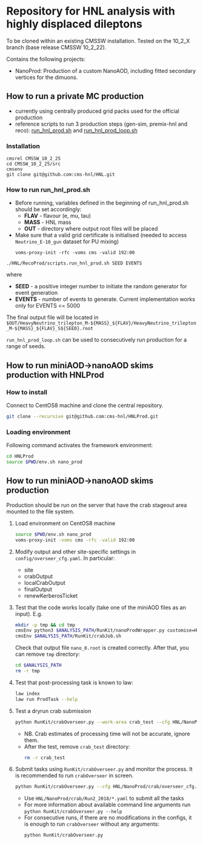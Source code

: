 # Repository for HNL analysis with highly displaced dileptons

To be cloned within an existing CMSSW installation. Tested on the 10_2_X branch (base release CMSSW 10_2_22).

Contains the following projects:
* NanoProd: Production of a custom NanoAOD, including fitted secondary vertices for the dimuons.

## How to run a private MC production

- currently using centrally produced grid packs used for the official production
- reference scripts to run 3 production steps (gen-sim, premix-hnl and reco): [run_hnl_prod.sh](https://github.com/cms-hnl/HNL/blob/master/RecoProd/scripts/run_hnl_prod.sh) and [run_hnl_prod_loop.sh](https://github.com/cms-hnl/HNL/blob/master/RecoProd/scripts/run_hnl_prod_loop.sh)

### Installation
```shell
cmsrel CMSSW_10_2_25
cd CMSSW_10_2_25/src
cmsenv
git clone git@github.com:cms-hnl/HNL.git
```

### How to run run_hnl_prod.sh
- Before running, variables defined in the beginning of run_hnl_prod.sh should be set accordingly:
  - __FLAV__ - flavour (e, mu, tau)
  - __MASS__ - HNL mass
  - __OUT__ - directory where output root files will be placed
- Make sure that a valid grid certificate is initialised (needed to access `Neutrino_E-10_gun` dataset for PU mixing)
  ```shell
  voms-proxy-init -rfc -voms cms -valid 192:00
  ```

```shell
./HNL/RecoProd/scripts.run_hnl_prod.sh SEED EVENTS
```
where
- __SEED__ - a positive integer number to initiate the random generator for event generation
- __EVENTS__ - number of events to generate. Current implementation works only for EVENTS <= 5000

The final output file will be located in `$OUT/HeavyNeutrino_trilepton_M-${MASS}_${FLAV}/HeavyNeutrino_trilepton_M-${MASS}_${FLAV}_S${SEED}.root`

`run_hnl_prod_loop.sh` can be used to consecutively run production for a range of seeds.

## How to run miniAOD->nanoAOD skims production with HNLProd

### How to install
Connect to CentOS8 machine and clone the central repository.
```sh
git clone --recursive git@github.com:cms-hnl/HNLProd.git
```

### Loading environment
Following command activates the framework environment:
```sh
cd HNLProd
source $PWD/env.sh nano_prod
```
## How to run miniAOD->nanoAOD skims production

Production should be run on the server that have the crab stageout area mounted to the file system.
1. Load environment on CentOS8 machine
   ```sh
   source $PWD/env.sh nano_prod
   voms-proxy-init -voms cms -rfc -valid 192:00
   ```

1. Modify output and other site-specific settings in `config/overseer_cfg.yaml`. In particular:
   - site
   - crabOutput
   - localCrabOutput
   - finalOutput
   - renewKerberosTicket

1. Test that the code works locally (take one of the miniAOD files as an input). E.g.
   ```sh
   mkdir -p tmp && cd tmp
   cmsEnv python3 $ANALYSIS_PATH/RunKit/nanoProdWrapper.py customise=HNL/NanoProd/DiMuon_cff.nanoAOD_customizeDisplacedDiMuon maxEvents=2000 sampleType=data storeFailed=True era=Run2_2018 inputFiles=file:/eos/cms/store/group/phys_tau/kandroso/miniAOD_UL18/SingleMuon.root skimCfg=$ANALYSIS_PATH/HNL/NanoProd/config/skim_mu.yaml writePSet=True skimSetup=skim skimSetupFailed=skim_failed createTar=False
   cmsEnv $ANALYSIS_PATH/RunKit/crabJob.sh
   ```
   Check that output file `nano_0.root` is created correctly. After that, you can remove `tmp` directory:
   ```sh
   cd $ANALYSIS_PATH
   rm -r tmp
   ```
1. Test that post-processing task is known to law:
   ```sh
   law index
   law run ProdTask --help
   ```

1. Test a dryrun crab submission
   ```sh
   python RunKit/crabOverseer.py --work-area crab_test --cfg HNL/NanoProd/crab/overseer_cfg.yaml --no-loop HNL/NanoProd/crab/crab_test.yaml
   ```
   - NB. Crab estimates of processing time will not be accurate, ignore them.
   - After the test, remove `crab_test` directory:
     ```sh
     rm -r crab_test
     ```

1. Submit tasks using `RunKit/crabOverseer.py` and monitor the process.
   It is recommended to run `crabOverseer` in screen.
   ```sh
   python RunKit/crabOverseer.py --cfg HNL/NanoProd/crab/overseer_cfg.yaml HNL/NanoProd/crab/Run2_2018/FILE1.yaml HNL/NanoProd/crab/Run2_2018/FILE2.yaml ...
   ```
   - Use `HNL/NanoProd/crab/Run2_2018/*.yaml` to submit all the tasks
   - For more information about available command line arguments run `python RunKit/crabOverseer.py --help`
   - For consecutive runs, if there are no modifications in the configs, it is enough to run `crabOverseer` without any arguments:
     ```sh
     python RunKit/crabOverseer.py
     ```
